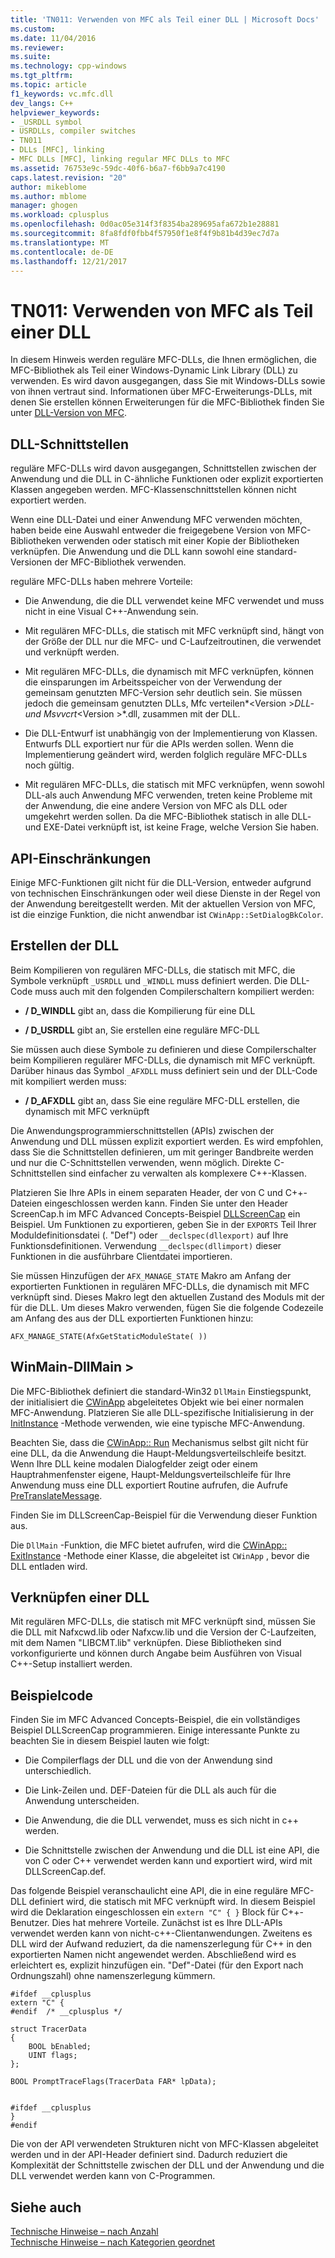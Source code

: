 ```yaml
---
title: 'TN011: Verwenden von MFC als Teil einer DLL | Microsoft Docs'
ms.custom: 
ms.date: 11/04/2016
ms.reviewer: 
ms.suite: 
ms.technology: cpp-windows
ms.tgt_pltfrm: 
ms.topic: article
f1_keywords: vc.mfc.dll
dev_langs: C++
helpviewer_keywords:
- _USRDLL symbol
- USRDLLs, compiler switches
- TN011
- DLLs [MFC], linking
- MFC DLLs [MFC], linking regular MFC DLLs to MFC
ms.assetid: 76753e9c-59dc-40f6-b6a7-f6bb9a7c4190
caps.latest.revision: "20"
author: mikeblome
ms.author: mblome
manager: ghogen
ms.workload: cplusplus
ms.openlocfilehash: 0d0ac05e314f3f8354ba289695afa672b1e28881
ms.sourcegitcommit: 8fa8fdf0fbb4f57950f1e8f4f9b81b4d39ec7d7a
ms.translationtype: MT
ms.contentlocale: de-DE
ms.lasthandoff: 12/21/2017
---
```

# <a name="tn011-using-mfc-as-part-of-a-dll"></a>TN011: Verwenden von MFC als Teil einer DLL
In diesem Hinweis werden reguläre MFC-DLLs, die Ihnen ermöglichen, die MFC-Bibliothek als Teil einer Windows-Dynamic Link Library (DLL) zu verwenden. Es wird davon ausgegangen, dass Sie mit Windows-DLLs sowie von ihnen vertraut sind. Informationen über MFC-Erweiterungs-DLLs, mit denen Sie erstellen können Erweiterungen für die MFC-Bibliothek finden Sie unter [DLL-Version von MFC](../mfc/tn033-dll-version-of-mfc.md).  
  
## <a name="dll-interfaces"></a>DLL-Schnittstellen  
 reguläre MFC-DLLs wird davon ausgegangen, Schnittstellen zwischen der Anwendung und die DLL in C-ähnliche Funktionen oder explizit exportierten Klassen angegeben werden. MFC-Klassenschnittstellen können nicht exportiert werden.  
  
 Wenn eine DLL-Datei und einer Anwendung MFC verwenden möchten, haben beide eine Auswahl entweder die freigegebene Version von MFC-Bibliotheken verwenden oder statisch mit einer Kopie der Bibliotheken verknüpfen. Die Anwendung und die DLL kann sowohl eine standard-Versionen der MFC-Bibliothek verwenden.  
  
 reguläre MFC-DLLs haben mehrere Vorteile:  
  
-   Die Anwendung, die die DLL verwendet keine MFC verwendet und muss nicht in eine Visual C++-Anwendung sein.  
  
-   Mit regulären MFC-DLLs, die statisch mit MFC verknüpft sind, hängt von der Größe der DLL nur die MFC- und C-Laufzeitroutinen, die verwendet und verknüpft werden.  
  
-   Mit regulären MFC-DLLs, die dynamisch mit MFC verknüpfen, können die einsparungen im Arbeitsspeicher von der Verwendung der gemeinsam genutzten MFC-Version sehr deutlich sein. Sie müssen jedoch die gemeinsam genutzten DLLs, Mfc verteilen*\<Version >*DLL- und Msvvcrt*\<Version >*.dll, zusammen mit der DLL.  
  
-   Die DLL-Entwurf ist unabhängig von der Implementierung von Klassen. Entwurfs DLL exportiert nur für die APIs werden sollen. Wenn die Implementierung geändert wird, werden folglich reguläre MFC-DLLs noch gültig.  
  
-   Mit regulären MFC-DLLs, die statisch mit MFC verknüpfen, wenn sowohl DLL-als auch Anwendung MFC verwenden, treten keine Probleme mit der Anwendung, die eine andere Version von MFC als DLL oder umgekehrt werden sollen. Da die MFC-Bibliothek statisch in alle DLL- und EXE-Datei verknüpft ist, ist keine Frage, welche Version Sie haben.  
  
## <a name="api-limitations"></a>API-Einschränkungen  
 Einige MFC-Funktionen gilt nicht für die DLL-Version, entweder aufgrund von technischen Einschränkungen oder weil diese Dienste in der Regel von der Anwendung bereitgestellt werden. Mit der aktuellen Version von MFC, ist die einzige Funktion, die nicht anwendbar ist `CWinApp::SetDialogBkColor`.  
  
## <a name="building-your-dll"></a>Erstellen der DLL  
 Beim Kompilieren von regulären MFC-DLLs, die statisch mit MFC, die Symbole verknüpft `_USRDLL` und `_WINDLL` muss definiert werden. Die DLL-Code muss auch mit den folgenden Compilerschaltern kompiliert werden:  
  
- **/ D_WINDLL** gibt an, dass die Kompilierung für eine DLL  
  
- **/ D_USRDLL** gibt an, Sie erstellen eine reguläre MFC-DLL  
  
 Sie müssen auch diese Symbole zu definieren und diese Compilerschalter beim Kompilieren regulärer MFC-DLLs, die dynamisch mit MFC verknüpft. Darüber hinaus das Symbol `_AFXDLL` muss definiert sein und der DLL-Code mit kompiliert werden muss:  
  
- **/ D_AFXDLL** gibt an, dass Sie eine reguläre MFC-DLL erstellen, die dynamisch mit MFC verknüpft  
  
 Die Anwendungsprogrammierschnittstellen (APIs) zwischen der Anwendung und DLL müssen explizit exportiert werden. Es wird empfohlen, dass Sie die Schnittstellen definieren, um mit geringer Bandbreite werden und nur die C-Schnittstellen verwenden, wenn möglich. Direkte C-Schnittstellen sind einfacher zu verwalten als komplexere C++-Klassen.  
  
 Platzieren Sie Ihre APIs in einem separaten Header, der von C und C++-Dateien eingeschlossen werden kann. Finden Sie unter den Header ScreenCap.h im MFC Advanced Concepts-Beispiel [DLLScreenCap](../visual-cpp-samples.md) ein Beispiel. Um Funktionen zu exportieren, geben Sie in der `EXPORTS` Teil Ihrer Moduldefinitionsdatei (. "Def") oder `__declspec(dllexport)` auf Ihre Funktionsdefinitionen. Verwendung `__declspec(dllimport)` dieser Funktionen in die ausführbare Clientdatei importieren.  
  
 Sie müssen Hinzufügen der `AFX_MANAGE_STATE` Makro am Anfang der exportierten Funktionen in regulären MFC-DLLs, die dynamisch mit MFC verknüpft sind. Dieses Makro legt den aktuellen Zustand des Moduls mit der für die DLL. Um dieses Makro verwenden, fügen Sie die folgende Codezeile am Anfang des aus der DLL exportierten Funktionen hinzu:  
  
 `AFX_MANAGE_STATE(AfxGetStaticModuleState( ))`  
  
## <a name="winmain---dllmain"></a>WinMain-DllMain >  
 Die MFC-Bibliothek definiert die standard-Win32 `DllMain` Einstiegspunkt, der initialisiert die [CWinApp](../mfc/reference/cwinapp-class.md) abgeleitetes Objekt wie bei einer normalen MFC-Anwendung. Platzieren Sie alle DLL-spezifische Initialisierung in der [InitInstance](../mfc/reference/cwinapp-class.md#initinstance) -Methode verwenden, wie eine typische MFC-Anwendung.  
  
 Beachten Sie, dass die [CWinApp:: Run](../mfc/reference/cwinapp-class.md#run) Mechanismus selbst gilt nicht für eine DLL, da die Anwendung die Haupt-Meldungsverteilschleife besitzt. Wenn Ihre DLL keine modalen Dialogfelder zeigt oder einem Hauptrahmenfenster eigene, Haupt-Meldungsverteilschleife für Ihre Anwendung muss eine DLL exportiert Routine aufrufen, die Aufrufe [PreTranslateMessage](../mfc/reference/cwinapp-class.md#pretranslatemessage).  
  
 Finden Sie im DLLScreenCap-Beispiel für die Verwendung dieser Funktion aus.  
  
 Die `DllMain` -Funktion, die MFC bietet aufrufen, wird die [CWinApp:: ExitInstance](../mfc/reference/cwinapp-class.md#exitinstance) -Methode einer Klasse, die abgeleitet ist `CWinApp` , bevor die DLL entladen wird.  
  
## <a name="linking-your-dll"></a>Verknüpfen einer DLL  
 Mit regulären MFC-DLLs, die statisch mit MFC verknüpft sind, müssen Sie die DLL mit Nafxcwd.lib oder Nafxcw.lib und die Version der C-Laufzeiten, mit dem Namen "LIBCMT.lib" verknüpfen. Diese Bibliotheken sind vorkonfigurierte und können durch Angabe beim Ausführen von Visual C++-Setup installiert werden.  
  
## <a name="sample-code"></a>Beispielcode  
 Finden Sie im MFC Advanced Concepts-Beispiel, die ein vollständiges Beispiel DLLScreenCap programmieren. Einige interessante Punkte zu beachten Sie in diesem Beispiel lauten wie folgt:  
  
-   Die Compilerflags der DLL und die von der Anwendung sind unterschiedlich.  
  
-   Die Link-Zeilen und. DEF-Dateien für die DLL als auch für die Anwendung unterscheiden.  
  
-   Die Anwendung, die die DLL verwendet, muss es sich nicht in c++ werden.  
  
-   Die Schnittstelle zwischen der Anwendung und die DLL ist eine API, die von C oder C++ verwendet werden kann und exportiert wird, wird mit DLLScreenCap.def.  
  
 Das folgende Beispiel veranschaulicht eine API, die in eine reguläre MFC-DLL definiert wird, die statisch mit MFC verknüpft wird. In diesem Beispiel wird die Deklaration eingeschlossen ein `extern "C" { }` Block für C++-Benutzer. Dies hat mehrere Vorteile. Zunächst ist es Ihre DLL-APIs verwendet werden kann von nicht-c++-Clientanwendungen. Zweitens es DLL wird der Aufwand reduziert, da die namenszerlegung für C++ in den exportierten Namen nicht angewendet werden. Abschließend wird es erleichtert es, explizit hinzufügen ein. "Def"-Datei (für den Export nach Ordnungszahl) ohne namenszerlegung kümmern.  
  
```  
#ifdef __cplusplus  
extern "C" {  
#endif  /* __cplusplus */  
 
struct TracerData  
{  
    BOOL bEnabled;  
    UINT flags;  
};  
 
BOOL PromptTraceFlags(TracerData FAR* lpData);

 
#ifdef __cplusplus  
}  
#endif  
```  
  
 Die von der API verwendeten Strukturen nicht von MFC-Klassen abgeleitet werden und in der API-Header definiert sind. Dadurch reduziert die Komplexität der Schnittstelle zwischen der DLL und der Anwendung und die DLL verwendet werden kann von C-Programmen.  
  
## <a name="see-also"></a>Siehe auch  
 [Technische Hinweise – nach Anzahl](../mfc/technical-notes-by-number.md)   
 [Technische Hinweise – nach Kategorien geordnet](../mfc/technical-notes-by-category.md)

